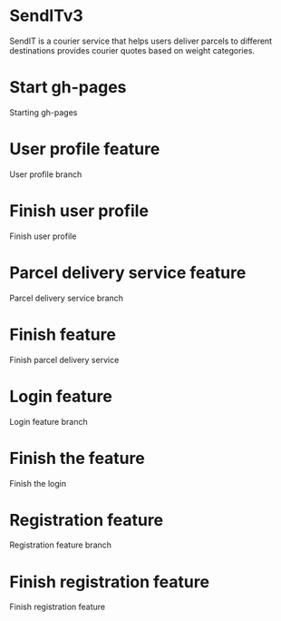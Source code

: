 # SendITv3
SendIT is a courier service that helps users deliver parcels to different destinations provides courier quotes based on weight categories.
# Start gh-pages
Starting gh-pages
# User profile feature
User profile branch
# Finish user profile
Finish user profile
# Parcel delivery service feature
Parcel delivery service branch
# Finish feature
Finish parcel delivery service
# Login feature
Login feature branch
# Finish the feature
Finish the login
# Registration feature
Registration feature branch
# Finish registration feature
Finish registration feature




